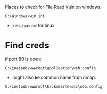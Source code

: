 Places to check for File Read Vuln on windows:
```
C:\Windows\win.ini
```
- `/etc/passwd` for linux
# Find creds
if port 80 is open:
```
C:\inetpub\wwwroot\application\web.config
```
- might also be common name from nmap:
```
C:\inetpub\wwwroot\hacksmartersec\web.config
```

